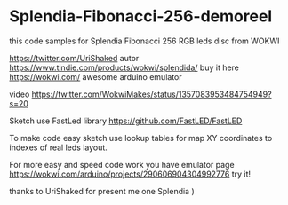 # Splendia-Fibonacci-256-demoreel

this code samples for Splendia Fibonacci 256 RGB leds disc from WOKWI

https://twitter.com/UriShaked autor  
https://www.tindie.com/products/wokwi/splendida/  buy it here
https://wokwi.com/ awesome arduino emulator

video https://twitter.com/WokwiMakes/status/1357083953484754949?s=20 

Sketch use FastLed library https://github.com/FastLED/FastLED 

To make code easy sketch use lookup tables for map XY coordinates to indexes of real leds layout. 

For more easy and speed code work you have emulator page https://wokwi.com/arduino/projects/290606904304992776 try it!

thanks to UriShaked for present me one Splendia )
